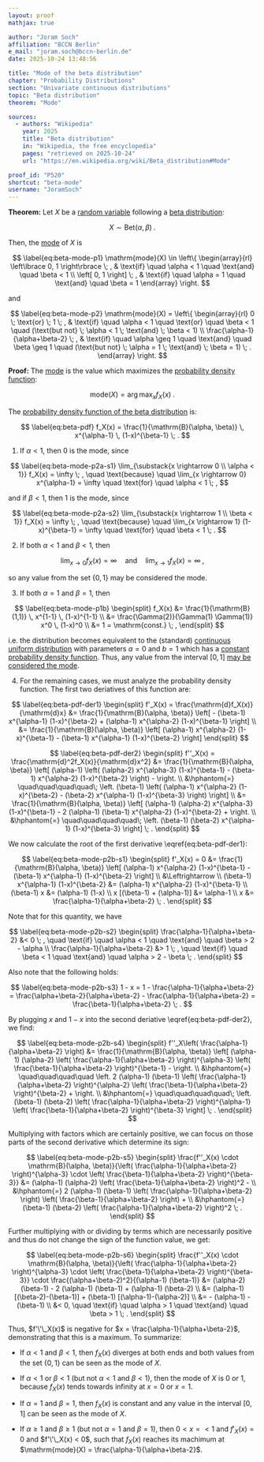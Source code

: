 ```yaml
---
layout: proof
mathjax: true

author: "Joram Soch"
affiliation: "BCCN Berlin"
e_mail: "joram.soch@bccn-berlin.de"
date: 2025-10-24 13:48:56

title: "Mode of the beta distribution"
chapter: "Probability Distributions"
section: "Univariate continuous distributions"
topic: "Beta distribution"
theorem: "Mode"

sources:
  - authors: "Wikipedia"
    year: 2025
    title: "Beta distribution"
    in: "Wikipedia, the free encyclopedia"
    pages: "retrieved on 2025-10-24"
    url: "https://en.wikipedia.org/wiki/Beta_distribution#Mode"

proof_id: "P520"
shortcut: "beta-mode"
username: "JoramSoch"
---
```



**Theorem:** Let $X$ be a [random variable](/D/rvar) following a [beta distribution](/D/beta):

$$ \label{eq:beta}
X \sim \mathrm{Bet}(\alpha, \beta) \; .
$$

Then, the [mode](/D/mode) of $X$ is

$$ \label{eq:beta-mode-p1}
\mathrm{mode}(X) \in \left\{
\begin{array}{rl}
\left\lbrace 0, 1 \right\rbrace \; , & \text{if} \quad \alpha < 1 \quad \text{and} \quad \beta < 1 \\
\left[       0, 1 \right]       \; , & \text{if} \quad \alpha = 1 \quad \text{and} \quad \beta = 1
\end{array}
\right.
$$

and

$$ \label{eq:beta-mode-p2}
\mathrm{mode}(X) = \left\{
\begin{array}{rl}
  0 \; \text{or} \; 1 \; ,
& \text{if} \quad \alpha < 1 \quad \text{or} \quad \beta < 1 \quad (\text{but not} \; \alpha < 1 \; \text{and} \; \beta < 1) \\
  \frac{\alpha-1}{\alpha+\beta-2} \; ,
& \text{if} \quad \alpha \geq 1 \quad \text{and} \quad \beta \geq 1 \quad (\text{but not} \; \alpha = 1 \; \text{and} \; \beta = 1) \; .
\end{array}
\right.
$$


**Proof:** The [mode](/D/mode) is the value which maximizes the [probability density function](/D/pdf):

$$ \label{eq:mode}
\mathrm{mode}(X) = \operatorname*{arg\,max}_x f_X(x) \; .
$$

The [probability density function of the beta distribution](/P/beta-pdf) is:

$$ \label{eq:beta-pdf}
f_X(x) = \frac{1}{\mathrm{B}(\alpha, \beta)} \, x^{\alpha-1} \, (1-x)^{\beta-1} \; .
$$

1) If $\alpha < 1$, then 0 is the mode, since

$$ \label{eq:beta-mode-p2a-s1}
\lim_{\substack{x \rightarrow 0 \\ \alpha < 1}} f_X(x) = \infty \; ,
\quad \text{because} \quad
\lim_{x \rightarrow 0} x^{\alpha-1} = \infty
\quad \text{for} \quad
\alpha < 1 \; ,
$$

and if $\beta < 1$, then 1 is the mode, since

$$ \label{eq:beta-mode-p2a-s2}
\lim_{\substack{x \rightarrow 1 \\ \beta < 1}} f_X(x) = \infty \; ,
\quad \text{because} \quad
\lim_{x \rightarrow 1} (1-x)^{\beta-1} = \infty
\quad \text{for} \quad
\beta < 1 \; .
$$

2) If both $\alpha < 1$ and $\beta < 1$, then 

$$ \label{eq:beta-mode-p1a}
\lim_{x \rightarrow 0} f_X(x) = \infty
\quad \text{and} \quad
\lim_{x \rightarrow 1} f_X(x) = \infty \; ,
$$

so any value from the set $\left\lbrace 0, 1 \right\rbrace$ may be considered the mode.

3) If both $\alpha = 1$ and $\beta = 1$, then

$$ \label{eq:beta-mode-p1b}
\begin{split}
  f_X(x)
&= \frac{1}{\mathrm{B}(1,1)} \, x^{1-1} \, (1-x)^{1-1} \\
&= \frac{\Gamma(2)}{\Gamma(1) \Gamma(1)} x^0 \, (1-x)^0 \\
&= 1 = \mathrm{const.} \; ,
\end{split}
$$

i.e. the distribution becomes equivalent to the (standard) [continuous uniform distribution](/D/cuni) with parameters $a = 0$ and $b = 1$ which has a [constant probability density function](/P/cuni-pdf). Thus, any value from the interval $\left[ 0,1 \right]$ [may be considered the mode](/P/cuni-mode).

4) For the remaining cases, we must analyze the probability density function. The first two deriatives of this function are:

$$ \label{eq:beta-pdf-der1}
\begin{split}
   f'_X(x)
 = \frac{\mathrm{d}f_X(x)}{\mathrm{d}x}
&= \frac{1}{\mathrm{B}(\alpha, \beta)} \left[ - (\beta-1) x^{\alpha-1} (1-x)^{\beta-2} + (\alpha-1) x^{\alpha-2} (1-x)^{\beta-1} \right] \\
&= \frac{1}{\mathrm{B}(\alpha, \beta)} \left[ (\alpha-1) x^{\alpha-2} (1-x)^{\beta-1} - (\beta-1) x^{\alpha-1} (1-x)^{\beta-2} \right]
\end{split}
$$

$$ \label{eq:beta-pdf-der2}
\begin{split}
   f''_X(x)
 = \frac{\mathrm{d}^2f_X(x)}{\mathrm{d}x^2}
&= \frac{1}{\mathrm{B}(\alpha, \beta)} \left[
   (\alpha-1) \left( (\alpha-2) x^{\alpha-3} (1-x)^{\beta-1} - (\beta-1) x^{\alpha-2} (1-x)^{\beta-2} \right) - \right. \\
&\hphantom{=} \quad\quad\quad\quad\;
   \left. (\beta-1)  \left( (\alpha-1) x^{\alpha-2} (1-x)^{\beta-2} - (\beta-2) x^{\alpha-1} (1-x)^{\beta-3} \right)
   \right] \\
&= \frac{1}{\mathrm{B}(\alpha, \beta)} \left[
   (\alpha-1) (\alpha-2) x^{\alpha-3} (1-x)^{\beta-1} - 2 (\alpha-1) (\beta-1) x^{\alpha-2} (1-x)^{\beta-2} + \right. \\
&\hphantom{=} \quad\quad\quad\quad\;
   \left. (\beta-1) (\beta-2) x^{\alpha-1} (1-x)^{\beta-3}
   \right] \; .
\end{split}
$$

We now calculate the root of the first derivative \eqref{eq:beta-pdf-der1}:

$$ \label{eq:beta-mode-p2b-s1}
\begin{split}
   f'_X(x)
 = 0
&= \frac{1}{\mathrm{B}(\alpha, \beta)} \left[ (\alpha-1) x^{\alpha-2} (1-x)^{\beta-1} - (\beta-1) x^{\alpha-1} (1-x)^{\beta-2} \right] \\
&\Leftrightarrow \\
(\beta-1) x^{\alpha-1} (1-x)^{\beta-2} &= (\alpha-1) x^{\alpha-2} (1-x)^{\beta-1} \\
                           (\beta-1) x &= (\alpha-1) (1-x) \\
            x [(\beta-1) + (\alpha-1)] &= \alpha-1 \\
                                     x &= \frac{\alpha-1}{\alpha+\beta-2} \; .
\end{split}
$$

Note that for this quantity, we have

$$ \label{eq:beta-mode-p2b-s2}
\begin{split}
\frac{\alpha-1}{\alpha+\beta-2} &< 0 \; ,
\quad \text{if}  \quad \alpha < 1 
\quad \text{and} \quad \beta  > 2 - \alpha \\
\frac{\alpha-1}{\alpha+\beta-2} &> 1 \; ,
\quad \text{if}  \quad \beta  < 1 
\quad \text{and} \quad \alpha > 2 - \beta \; .
\end{split}
$$

Also note that the following holds:

$$ \label{eq:beta-mode-p2b-s3}
  1 - x
= 1 - \frac{\alpha-1}{\alpha+\beta-2}
= \frac{\alpha+\beta-2}{\alpha+\beta-2} - \frac{\alpha-1}{\alpha+\beta-2}
= \frac{\beta-1}{\alpha+\beta-2} \; .
$$

By plugging $x$ and $1-x$ into the second deriative \eqref{eq:beta-pdf-der2}, we find:

$$ \label{eq:beta-mode-p2b-s4}
\begin{split}
   f''_X\left( \frac{\alpha-1}{\alpha+\beta-2} \right)
&= \frac{1}{\mathrm{B}(\alpha, \beta)} \left[
   (\alpha-1) (\alpha-2) \left( \frac{\alpha-1}{\alpha+\beta-2} \right)^{\alpha-3} \left( \frac{\beta-1}{\alpha+\beta-2} \right)^{\beta-1} - \right. \\
&\hphantom{=} \quad\quad\quad\quad
   \left. 2 (\alpha-1) (\beta-1) \left( \frac{\alpha-1}{\alpha+\beta-2} \right)^{\alpha-2} \left( \frac{\beta-1}{\alpha+\beta-2} \right)^{\beta-2} + \right. \\
&\hphantom{=} \quad\quad\quad\quad\;
   \left. (\beta-1) (\beta-2) \left( \frac{\alpha-1}{\alpha+\beta-2} \right)^{\alpha-1} \left( \frac{\beta-1}{\alpha+\beta-2} \right)^{\beta-3} \right] \; .
\end{split}
$$

Multiplying with factors which are certainly positive, we can focus on those parts of the second derivative which determine its sign:

$$ \label{eq:beta-mode-p2b-s5}
\begin{split}
   \frac{f''_X(x) \cdot \mathrm{B}(\alpha, \beta)}{\left( \frac{\alpha-1}{\alpha+\beta-2} \right)^{\alpha-3} \cdot \left( \frac{\beta-1}{\alpha+\beta-2} \right)^{\beta-3}}
&= (\alpha-1) (\alpha-2) \left( \frac{\beta-1}{\alpha+\beta-2} \right)^2 - \\
&\hphantom{=} 2 (\alpha-1) (\beta-1) \left( \frac{\alpha-1}{\alpha+\beta-2} \right) \left( \frac{\beta-1}{\alpha+\beta-2} \right) + \\
&\hphantom{=} (\beta-1) (\beta-2) \left( \frac{\alpha-1}{\alpha+\beta-2} \right)^2 \; .
\end{split}
$$

Further multiplying with or dividing by terms which are necessarily positive and thus do not change the sign of the function value, we get:

$$ \label{eq:beta-mode-p2b-s6}
\begin{split}
   \frac{f''_X(x) \cdot \mathrm{B}(\alpha, \beta)}{\left( \frac{\alpha-1}{\alpha+\beta-2} \right)^{\alpha-3} \cdot \left( \frac{\beta-1}{\alpha+\beta-2} \right)^{\beta-3}} \cdot \frac{(\alpha+\beta-2)^2}{(\alpha-1) (\beta-1)}
&= (\alpha-2) (\beta-1) - 2 (\alpha-1) (\beta-1) + (\alpha-1) (\beta-2) \\
&= (\alpha-1) [(\beta-2)-(\beta-1)] + (\beta-1) [(\alpha-1)-(\alpha-2)] \\
&= - (\alpha-1) - (\beta-1) \\
&< 0,
\quad \text{if}  \quad \alpha > 1
\quad \text{and} \quad \beta  > 1 \; .
\end{split}
$$

Thus, $f'\'\_X(x)$ is negative for $x = \frac{\alpha-1}{\alpha+\beta-2}$, demonstrating that this is a maximum. To summarize:

* If $\alpha < 1$ and $\beta < 1$, then $f_X(x)$ diverges at both ends and both values from the set $\left\lbrace 0, 1 \right\rbrace$ can be seen as the mode of $X$.

* If $\alpha < 1$ or $\beta < 1$ (but not $\alpha < 1$ and $\beta < 1$), then the mode of $X$ is 0 or 1, because $f_X(x)$ tends towards infinity at $x = 0$ or $x = 1$.

* If $\alpha = 1$ and $\beta = 1$, then $f_X(x)$ is constant and any value in the interval $\left[ 0,1 \right]$ can be seen as the mode of $X$.

* If $\alpha \geq 1$ and $\beta \geq 1$ (but not $\alpha = 1$ and $\beta = 1$), then $0 < x =  < 1$ and $f'_X(x) = 0$ and $f'\'\_X(x) < 0$, such that $f_X(x)$ reaches its machimum at $\mathrm{mode}(X) = \frac{\alpha-1}{\alpha+\beta-2}$.